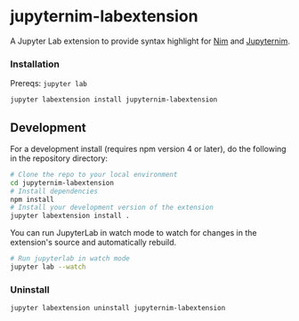# jupyternim-labextension

A Jupyter Lab extension to provide syntax highlight for [Nim](https://nim-lang.org/) and [Jupyternim](https://github.com/stisa/jupyternim).

### Installation
Prereqs: `jupyter lab`

```bash
jupyter labextension install jupyternim-labextension
```

## Development

For a development install (requires npm version 4 or later), do the following in the repository directory:

```bash
# Clone the repo to your local environment
cd jupyternim-labextension
# Install dependencies
npm install
# Install your development version of the extension
jupyter labextension install .
```

You can run JupyterLab in watch mode to watch for changes in the extension's source and automatically rebuild.

```bash
# Run jupyterlab in watch mode
jupyter lab --watch
```

### Uninstall

```bash
jupyter labextension uninstall jupyternim-labextension
```

